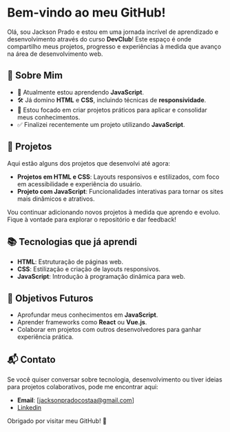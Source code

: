 # Bem-vindo ao meu GitHub!

Olá, sou Jackson Prado e estou em uma jornada incrível de aprendizado e desenvolvimento através do curso **DevClub**! Este espaço é onde compartilho meus projetos, progresso e experiências à medida que avanço na área de desenvolvimento web.

## 🚀 Sobre Mim

- 🌱 Atualmente estou aprendendo **JavaScript**.
- 🛠️ Já domino **HTML** e **CSS**, incluindo técnicas de **responsividade**.
- 🎯 Estou focado em criar projetos práticos para aplicar e consolidar meus conhecimentos.
- ✅ Finalizei recentemente um projeto utilizando **JavaScript**. 

## 🌟 Projetos

Aqui estão alguns dos projetos que desenvolvi até agora:
- **Projetos em HTML e CSS**: Layouts responsivos e estilizados, com foco em acessibilidade e experiência do usuário.
- **Projeto com JavaScript**: Funcionalidades interativas para tornar os sites mais dinâmicos e atrativos.

Vou continuar adicionando novos projetos à medida que aprendo e evoluo. Fique à vontade para explorar o repositório e dar feedback!

## 📚 Tecnologias que já aprendi

- **HTML**: Estruturação de páginas web.
- **CSS**: Estilização e criação de layouts responsivos.
- **JavaScript**: Introdução à programação dinâmica para web.

## 📖 Objetivos Futuros

- Aprofundar meus conhecimentos em **JavaScript**.
- Aprender frameworks como **React** ou **Vue.js**.
- Colaborar em projetos com outros desenvolvedores para ganhar experiência prática.

## 📬 Contato

Se você quiser conversar sobre tecnologia, desenvolvimento ou tiver ideias para projetos colaborativos, pode me encontrar aqui:
- **Email**: [jacksonpradocostaa@gmail.com]
- <a href="https://www.linkedin.com/in/jackson-prado-95312b347/" target="_blank">Linkedin</a>


Obrigado por visitar meu GitHub! 🚀
